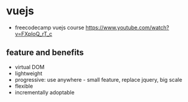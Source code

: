 # vuejs

- freecodecamp vuejs course https://www.youtube.com/watch?v=FXpIoQ_rT_c

## feature and benefits

- virtual DOM
- lightweight
- progressive: use anywhere - small feature, replace jquery, big scale
- flexible
- incrementally adoptable
